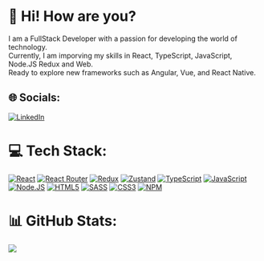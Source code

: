 # 💫 Hi! How are you?
I am a FullStack Developer with a passion for developing the world of technology.<br>Currently, I am imporving my skills in React, TypeScript, JavaScript, Node.JS Redux and Web.<br>Ready to explore new frameworks such as Angular, Vue, and React Native.<br>


## 🌐 Socials:
[![LinkedIn](https://img.shields.io/badge/LinkedIn-%230077B5.svg?logo=linkedin&logoColor=white)](https://linkedin.com/in/mykhailo-kostov-48b2ba256/)


# 💻 Tech Stack:
[![React](https://img.shields.io/badge/react-%2320232a.svg?style=for-the-badge&logo=react&logoColor=%2361DAFB)](https://reactjs.org/) [![React Router](https://img.shields.io/badge/React_Router-CA4245?style=for-the-badge&logo=react-router&logoColor=white)](https://reactrouter.com/en/main) [![Redux](https://img.shields.io/badge/redux-%23593d88.svg?style=for-the-badge&logo=redux&logoColor=white)](https://redux.js.org/) [![Zustand](https://img.shields.io/badge/zustand-%2320232a.svg?style=for-the-badge&logoColor=%2361DAFB)](https://github.com/pmndrs/zustand) [![TypeScript](https://img.shields.io/badge/typescript-%23007ACC.svg?style=for-the-badge&logo=typescript&logoColor=white)](https://www.typescriptlang.org/) [![JavaScript](https://img.shields.io/badge/javascript-%23323330.svg?style=for-the-badge&logo=javascript&logoColor=%23F7DF1E)](https://developer.mozilla.org/en-US/docs/Web/JavaScript) [![Node.JS](https://img.shields.io/badge/Node.js-43853D?style=for-the-badge&logo=node.js&logoColor=white)](https://nodejs.org/) [![HTML5](https://img.shields.io/badge/html5-%23E34F26.svg?style=for-the-badge&logo=html5&logoColor=white)](https://developer.mozilla.org/en-US/docs/Glossary/HTML5) [![SASS](https://img.shields.io/badge/SASS-hotpink.svg?style=for-the-badge&logo=SASS&logoColor=white)](https://sass-lang.com/) [![CSS3](https://img.shields.io/badge/css3-%231572B6.svg?style=for-the-badge&logo=css3&logoColor=white)](https://www.w3schools.com/css/) [![NPM](https://img.shields.io/badge/NPM-%23000000.svg?style=for-the-badge&logo=npm&logoColor=white)](https://www.npmjs.com/)
# 📊 GitHub Stats:
![](https://github-readme-streak-stats.herokuapp.com/?user=MihailKostov&theme=radical&hide_border=false)<br/>

